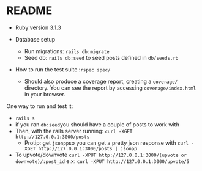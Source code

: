 # README

* Ruby version 3.1.3

* Database setup
   * Run migrations: `rails db:migrate`
	* Seed db: `rails db:seed` to seed posts defined in `db/seeds.rb`

* How to run the test suite
    :`rspec spec/`
    * Should also produce a coverage report, creating a `coverage/` directory. You can see the report by accessing `coverage/index.html` in your browser.


One way to run and test it:

- `rails s`
- if you ran `db:seed`you should have a couple of posts to work with
- Then, with the rails server running: `curl -XGET http://127.0.0.1:3000/posts`
	- Protip: get `jsonpp`so you can get a pretty json response with `curl -XGET http://127.0.0.1:3000/posts | jsonpp`
- To upvote/downvote `curl -XPUT http://127.0.0.1:3000/(upvote or downvote)/:post_id` e.x: `curl -XPUT http://127.0.0.1:3000/upvote/5`